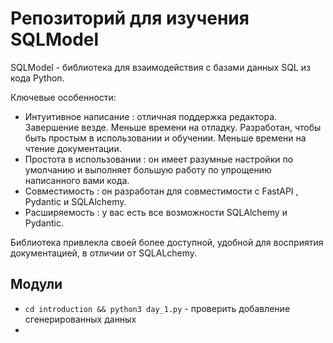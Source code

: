 # Репозиторий для изучения SQLModel
SQLModel - библиотека для взаимодействия с базами данных SQL из кода Python.

Ключевые особенности:
- Интуитивное написание : отличная поддержка редактора. Завершение везде. Меньше времени на отладку. Разработан, чтобы 
быть простым в использовании и обучении. Меньше времени на чтение документации.
- Простота в использовании : он имеет разумные настройки по умолчанию и выполняет большую работу по упрощению 
написанного вами кода.
- Совместимость : он разработан для совместимости с FastAPI , Pydantic и SQLAlchemy.
- Расширяемость : у вас есть все возможности SQLAlchemy и Pydantic.

Библиотека привлекла своей более доступной, удобной для восприятия документацией, в отличии от SQLALchemy.


## Модули

- `cd introduction && python3 day_1.py` - проверить добавление сгенерированных данных
- 
